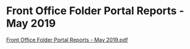 # Front Office Folder Portal Reports - May 2019

[Front Office Folder Portal Reports - May 2019.pdf](Front%20Office%20Folder%20Portal%20Reports%20-%20May%202019%20e3f4a32bc16a44fdbdb80880d6da14ef/Front_Office_Folder_Portal_Reports_-_May_2019.pdf)